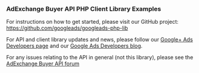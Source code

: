 ### AdExchange Buyer API PHP Client Library Examples

For instructions on how to get started, please visit our GitHub project:
https://github.com/googleads/googleads-php-lib

For API and client library updates and news, please follow our
[Google+ Ads Developers page](https://plus.google.com/+GoogleAdsDevelopers/posts)
and our [Google Ads Developers blog](http://googleadsdeveloper.blogspot.com/).

For any issues relating to the API in general (not this library), please see the
[AdExchange Buyer API forum](https://groups.google.com/forum/#!forum/google-doubleclick-ad-exchange-buyer-api)

